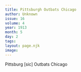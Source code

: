 ```yaml
---
title: Pittsburgh Outbats Chicago
author: Unknown
issue: 16
volume: 4
year: 1913
month: 5
day: 2
tags:
layout: page.njk
image:
---
```

Pittsburg [sic] Outbats Chicago
